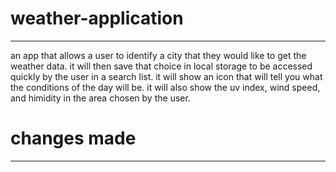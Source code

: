 # weather-application
----------------------
an app that allows a user to identify a city that they would like to get the weather data. it will then save that choice in local storage
to be accessed quickly by the user in a search list. it will show an icon that will tell you what the conditions of the day will be. it will also show the uv index, wind speed, and himidity in the area chosen by the user.

# changes made
---------------
